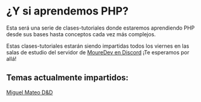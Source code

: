 # ¿Y si aprendemos PHP?

Esta será una serie de clases-tutoriales donde estaremos aprendiendo PHP desde
sus bases hasta conceptos cada vez más complejos.

Estas clases-tutoriales estarán siendo impartidas todos los viernes en las salas de estudio del servidor
de [MoureDev en Discord](https://discord.gg/mouredev) ¡Te esperamos por allá!

## Temas actualmente impartidos:
[Miguel Mateo D&D](https://buymeacoffee.com/miguelmateo/posts)
